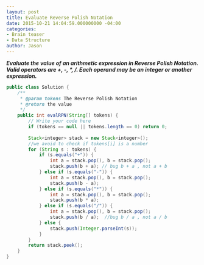 ```yaml
---
layout: post
title: Evaluate Reverse Polish Notation
date: 2015-10-21 14:04:59.000000000 -04:00
categories:
- Brain teaser
- Data Structure
author: Jason
---
```

<p><strong><em>Evaluate the value of an arithmetic expression in Reverse Polish Notation. Valid operators are +, -, *, /. Each operand may be an integer or another expression.</em></strong></p>

``` java
public class Solution {
    /**
     * @param tokens The Reverse Polish Notation
     * @return the value
     */
    public int evalRPN(String[] tokens) {
        // Write your code here
        if (tokens == null || tokens.length == 0) return 0;
        
        Stack<integer> stack = new Stack<integer>();
        //we avoid to check if tokens[i] is a number
        for (String s : tokens) {
            if (s.equals("+")) {
                int a = stack.pop(), b = stack.pop();
                stack.push(b + a); // bug b + a , not a + b
            } else if (s.equals("-")) {
                int a = stack.pop(), b = stack.pop();
                stack.push(b - a);
            } else if (s.equals("*")) {
                int a = stack.pop(), b = stack.pop();
                stack.push(b * a);
            } else if (s.equals("/")) {
                int a = stack.pop(), b = stack.pop();
                stack.push(b / a);  //bug b / a , not a / b
            } else {
                stack.push(Integer.parseInt(s));
            }
        }
        return stack.peek();
    }
}
```
